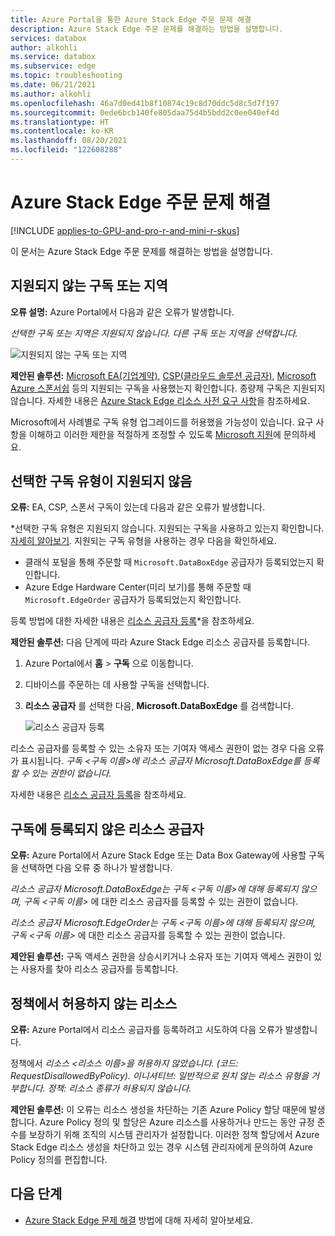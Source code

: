 ```yaml
---
title: Azure Portal을 통한 Azure Stack Edge 주문 문제 해결
description: Azure Stack Edge 주문 문제를 해결하는 방법을 설명합니다.
services: databox
author: alkohli
ms.service: databox
ms.subservice: edge
ms.topic: troubleshooting
ms.date: 06/21/2021
ms.author: alkohli
ms.openlocfilehash: 46a7d0ed41b8f10874c19c8d70ddc5d8c5d7f197
ms.sourcegitcommit: 0ede6bcb140fe805daa75d4b5bdd2c0ee040ef4d
ms.translationtype: HT
ms.contentlocale: ko-KR
ms.lasthandoff: 08/20/2021
ms.locfileid: "122608288"
---
```

# <a name="troubleshoot-your-azure-stack-edge-ordering-issues"></a>Azure Stack Edge 주문 문제 해결

[!INCLUDE [applies-to-GPU-and-pro-r-and-mini-r-skus](../../includes/azure-stack-edge-applies-to-gpu-pro-r-mini-r-sku.md)]

이 문서는 Azure Stack Edge 주문 문제를 해결하는 방법을 설명합니다.

## <a name="unsupported-subscription-or-region"></a>지원되지 않는 구독 또는 지역

**오류 설명:** Azure Portal에서 다음과 같은 오류가 발생합니다.

*선택한 구독 또는 지역은 지원되지 않습니다. 다른 구독 또는 지역을 선택합니다.*

![지원되지 않는 구독 또는 지역](media/azure-stack-edge-troubleshoot-ordering/azure-stack-edge-troubleshoot-ordering-01.png)

**제안된 솔루션:** [Microsoft EA(기업계약)](https://azure.microsoft.com/overview/sales-number/), [CSP(클라우드 솔루션 공급자)](/partner-center/azure-plan-lp), [Microsoft Azure 스폰서쉽](https://azure.microsoft.com/offers/ms-azr-0036p/) 등의 지원되는 구독을 사용했는지 확인합니다. 종량제 구독은 지원되지 않습니다. 자세한 내용은 [Azure Stack Edge 리소스 사전 요구 사항](azure-stack-edge-deploy-prep.md#prerequisites)을 참조하세요.

Microsoft에서 사례별로 구독 유형 업그레이드를 허용했을 가능성이 있습니다. 요구 사항을 이해하고 이러한 제한을 적절하게 조정할 수 있도록 [Microsoft 지원](https://azure.microsoft.com/support/options/)에 문의하세요.

## <a name="selected-subscription-type-not-supported"></a>선택한 구독 유형이 지원되지 않음

**오류:** EA, CSP, 스폰서 구독이 있는데 다음과 같은 오류가 발생합니다.

*선택한 구독 유형은 지원되지 않습니다. 지원되는 구독을 사용하고 있는지 확인합니다. [자세히 알아보기](azure-stack-edge-deploy-prep.md#prerequisites). 지원되는 구독 유형을 사용하는 경우 다음을 확인하세요.
 
- 클래식 포털을 통해 주문할 때 `Microsoft.DataBoxEdge` 공급자가 등록되었는지 확인합니다.
- Azure Edge Hardware Center(미리 보기)를 통해 주문할 때 `Microsoft.EdgeOrder` 공급자가 등록되었는지 확인합니다.
 
등록 방법에 대한 자세한 내용은 [리소스 공급자 등록](azure-stack-edge-manage-access-power-connectivity-mode.md#register-resource-providers)*을 참조하세요.

**제안된 솔루션:** 다음 단계에 따라 Azure Stack Edge 리소스 공급자를 등록합니다.

1. Azure Portal에서 **홈** > **구독** 으로 이동합니다.

2. 디바이스를 주문하는 데 사용할 구독을 선택합니다.

3. **리소스 공급자** 를 선택한 다음, **Microsoft.DataBoxEdge** 를 검색합니다.

    ![리소스 공급자 등록](media/azure-stack-edge-troubleshoot-ordering/azure-stack-edge-troubleshoot-ordering-02.png)

리소스 공급자를 등록할 수 있는 소유자 또는 기여자 액세스 권한이 없는 경우 다음 오류가 표시됩니다. *구독 &lt;구독 이름&gt;에 리소스 공급자 Microsoft.DataBoxEdge를 등록할 수 있는 권한이 없습니다.*

자세한 내용은 [리소스 공급자 등록](azure-stack-edge-manage-access-power-connectivity-mode.md#register-resource-providers)을 참조하세요.

## <a name="resource-provider-not-registered-for-subscription"></a>구독에 등록되지 않은 리소스 공급자

**오류:** Azure Portal에서 Azure Stack Edge 또는 Data Box Gateway에 사용할 구독을 선택하면 다음 오류 중 하나가 발생합니다.

*리소스 공급자 Microsoft.DataBoxEdge는 구독 &lt;구독 이름&gt;에 대해 등록되지 않으며, 구독 &lt;구독 이름&gt;* 에 대한 리소스 공급자를 등록할 수 있는 권한이 없습니다.

*리소스 공급자 Microsoft.EdgeOrder는 구독 &lt;구독 이름&gt;에 대해 등록되지 않으며, 구독 &lt;구독 이름&gt;* 에 대한 리소스 공급자를 등록할 수 있는 권한이 없습니다.

**제안된 솔루션:** 구독 액세스 권한을 상승시키거나 소유자 또는 기여자 액세스 권한이 있는 사용자를 찾아 리소스 공급자를 등록합니다.

## <a name="resource-disallowed-by-policy"></a>정책에서 허용하지 않는 리소스

**오류:** Azure Portal에서 리소스 공급자를 등록하려고 시도하여 다음 오류가 발생합니다.

정책에서 *리소스 &lt;리소스 이름&gt;을 허용하지 않았습니다. (코드: RequestDisallowedByPolicy). 이니셔티브: 일반적으로 원치 않는 리소스 유형을 거부합니다. 정책: 리소스 종류가 허용되지 않습니다.*

**제안된 솔루션:** 이 오류는 리소스 생성을 차단하는 기존 Azure Policy 할당 때문에 발생합니다. Azure Policy 정의 및 할당은 Azure 리소스를 사용하거나 만드는 동안 규정 준수를 보장하기 위해 조직의 시스템 관리자가 설정합니다. 이러한 정책 할당에서 Azure Stack Edge 리소스 생성을 차단하고 있는 경우 시스템 관리자에게 문의하여 Azure Policy 정의를 편집합니다.

## <a name="next-steps"></a>다음 단계

* [Azure Stack Edge 문제 해결](azure-stack-edge-gpu-troubleshoot.md) 방법에 대해 자세히 알아보세요.
